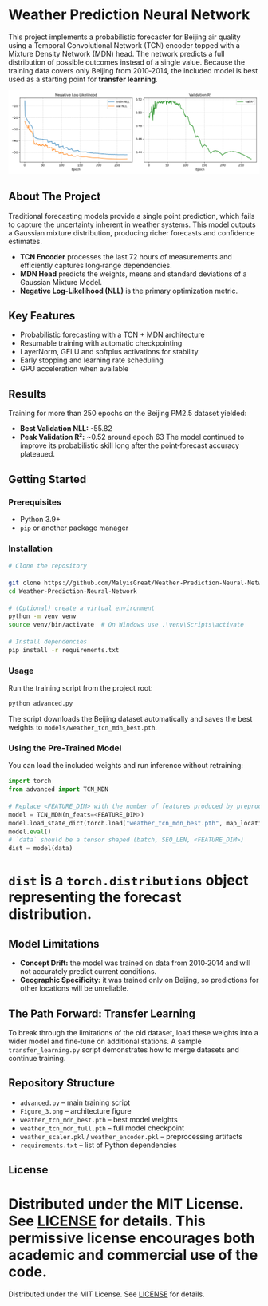 # Weather Prediction Neural Network

This project implements a probabilistic forecaster for Beijing air quality using a Temporal Convolutional Network (TCN) encoder topped with a Mixture Density Network (MDN) head. The network predicts a full distribution of possible outcomes instead of a single value. Because the training data covers only Beijing from 2010‑2014, the included model is best used as a starting point for **transfer learning**.

![Model Diagram](Figure_3.png)

## About The Project
Traditional forecasting models provide a single point prediction, which fails to capture the uncertainty inherent in weather systems. This model outputs a Gaussian mixture distribution, producing richer forecasts and confidence estimates.

- **TCN Encoder** processes the last 72 hours of measurements and efficiently captures long‑range dependencies.
- **MDN Head** predicts the weights, means and standard deviations of a Gaussian Mixture Model.
- **Negative Log-Likelihood (NLL)** is the primary optimization metric.

## Key Features
- Probabilistic forecasting with a TCN + MDN architecture
- Resumable training with automatic checkpointing
- LayerNorm, GELU and softplus activations for stability
- Early stopping and learning rate scheduling
- GPU acceleration when available

## Results
Training for more than 250 epochs on the Beijing PM2.5 dataset yielded:
- **Best Validation NLL:** -55.82
- **Peak Validation R²:** ~0.52 around epoch 63
The model continued to improve its probabilistic skill long after the point‑forecast accuracy plateaued.

## Getting Started
### Prerequisites
- Python 3.9+
- `pip` or another package manager

### Installation
```bash
# Clone the repository

git clone https://github.com/MalyisGreat/Weather-Prediction-Neural-Network.git
cd Weather-Prediction-Neural-Network

# (Optional) create a virtual environment
python -m venv venv
source venv/bin/activate  # On Windows use .\venv\Scripts\activate

# Install dependencies
pip install -r requirements.txt
```

### Usage
Run the training script from the project root:
```bash
python advanced.py
```
The script downloads the Beijing dataset automatically and saves the best weights to `models/weather_tcn_mdn_best.pth`.


### Using the Pre-Trained Model
You can load the included weights and run inference without retraining:
```python
import torch
from advanced import TCN_MDN

# Replace <FEATURE_DIM> with the number of features produced by preprocessing
model = TCN_MDN(n_feats=<FEATURE_DIM>)
model.load_state_dict(torch.load("weather_tcn_mdn_best.pth", map_location="cpu"))
model.eval()
# `data` should be a tensor shaped (batch, SEQ_LEN, <FEATURE_DIM>)
dist = model(data)
```
`dist` is a `torch.distributions` object representing the forecast distribution.
=======


## Model Limitations
- **Concept Drift:** the model was trained on data from 2010‑2014 and will not accurately predict current conditions.
- **Geographic Specificity:** it was trained only on Beijing, so predictions for other locations will be unreliable.

## The Path Forward: Transfer Learning
To break through the limitations of the old dataset, load these weights into a wider model and fine‑tune on additional stations. A sample `transfer_learning.py` script demonstrates how to merge datasets and continue training.

## Repository Structure
- `advanced.py` – main training script
- `Figure_3.png` – architecture figure
- `weather_tcn_mdn_best.pth` – best model weights
- `weather_tcn_mdn_full.pth` – full model checkpoint
- `weather_scaler.pkl` / `weather_encoder.pkl` – preprocessing artifacts
- `requirements.txt` – list of Python dependencies

## License

Distributed under the MIT License. See [LICENSE](LICENSE) for details. This
permissive license encourages both academic and commercial use of the code.
=======
Distributed under the MIT License. See [LICENSE](LICENSE) for details.

